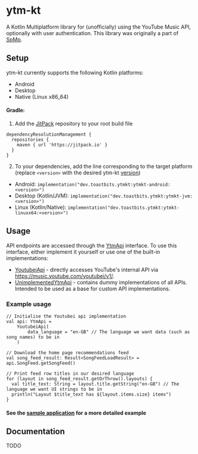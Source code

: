# ytm-kt

A Kotlin Multiplatform library for (unofficially) using the YouTube Music API, optionally with user authentication. This library was originally a part of [SpMp](https://github.com/toasterofbread/spmp).

## Setup

ytm-kt currently supports the following Kotlin platforms:
- Android
- Desktop
- Native (Linux x86_64)

#### Gradle:

1. Add the [JitPack](https://jitpack.io/) repository to your root build file
```
dependencyResolutionManagement {
  repositories {
    maven { url 'https://jitpack.io' }
  }
}
```

2. To your dependencies, add the line corresponding to the target platform (replace `<version>` with the desired ytm-kt [version](https://github.com/toasterofbread/ytm-kt/tags))

- Android: `implementation("dev.toastbits.ytmkt:ytmkt-android:<version>")`
- Desktop (Kotlin/JVM): `implementation("dev.toastbits.ytmkt:ytmkt-jvm:<version>")`
- Linux (Kotlin/Native): `implementation("dev.toastbits.ytmkt:ytmkt-linuxx64:<version>")`

## Usage

API endpoints are accessed through the [YtmApi](library/src/commonMain/kotlin/dev/toastbits/ytmkt/model/YtmApi.kt) interface. To use this interface, either implement it yourself or use one of the built-in implementations:

- [YoutubeiApi](library/src/commonMain/kotlin/dev/toastbits/ytmkt/impl/youtubei/YoutubeiApi.kt) - directly accesses YouTube's internal API via https://music.youtube.com/youtubei/v1/.
- [UnimplementedYtmApi](library/src/commonMain/kotlin/dev/toastbits/ytmkt/impl/unimplemented/UnimplementedYtmApi.kt) - contains dummy implementations of all APIs. Intended to be used as a base for custom API implementations.

### Example usage

```
// Initialise the Youtubei api implementation
val api: YtmApi =
    YoutubeiApi(
        data_language = "en-GB" // The language we want data (such as song names) to be in
    )

// Download the home page recommendations feed
val song_feed_result: Result<SongFeedLoadResult> = api.SongFeed.getSongFeed()

// Print feed row titles in our desired language
for (layout in song_feed_result.getOrThrow().layouts) {
  val title_text: String = layout.title.getString("en-GB") // The language we want UI strings to be in
  println("Layout $title_text has ${layout.items.size} items")
}
```

#### See the [sample application](sample/src/commonMain/kotlin/dev/toastbits/sample/Sample.kt) for a more detailed example

## Documentation

TODO
